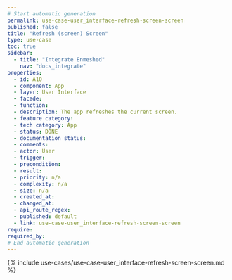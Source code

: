 ```yaml
---
# Start automatic generation
permalink: use-case-user_interface-refresh-screen-screen
published: false
title: "Refresh (screen) Screen"
type: use-case
toc: true
sidebar:
  - title: "Integrate Enmeshed"
    nav: "docs_integrate"
properties:
  - id: A10
  - component: App
  - layer: User Interface
  - facade:
  - function:
  - description: The app refreshes the current screen.
  - feature category:
  - tech category: App
  - status: DONE
  - documentation status:
  - comments:
  - actor: User
  - trigger:
  - precondition:
  - result:
  - priority: n/a
  - complexity: n/a
  - size: n/a
  - created_at:
  - changed_at:
  - api_route_regex:
  - published: default
  - link: use-case-user_interface-refresh-screen-screen
require:
required_by:
# End automatic generation
---
```


{% include use-cases/use-case-user_interface-refresh-screen-screen.md %}
